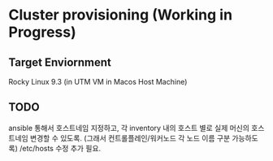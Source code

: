 # Cluster provisioning (Working in Progress)

## Target Enviornment

Rocky Linux 9.3 (in UTM VM in Macos Host Machine)

## TODO

ansible 통해서 호스트네임 지정하고, 각 inventory 내의 호스트 별로 실제 머신의 호스트네임 변경할 수 있도록. (그래서 컨트롤플레인/워커노드 각 노드 이름 구분 가능하도록)
/etc/hosts 수정 추가 필요.
